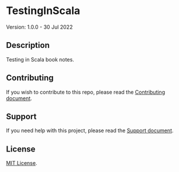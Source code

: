 # TestingInScala

Version: 1.0.0 - 30 Jul 2022

## Description

Testing in Scala book notes.

## Contributing

If you wish to contribute to this repo, please read the [Contributing document](.github/CONTRIBUTING.md).

## Support

If you need help with this project, please read the [Support document](.github/SUPPORT.md).

## License

[MIT License](LICENSE).
